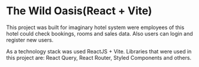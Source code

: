 # The Wild Oasis(React + Vite)

This project was built for imaginary hotel system were employees of this hotel could check bookings, rooms and sales data. Also users can login and register new users.

As a technology stack was used ReactJS + Vite. Libraries that were used in this project are: React Query, React Router, Styled Components and others.
